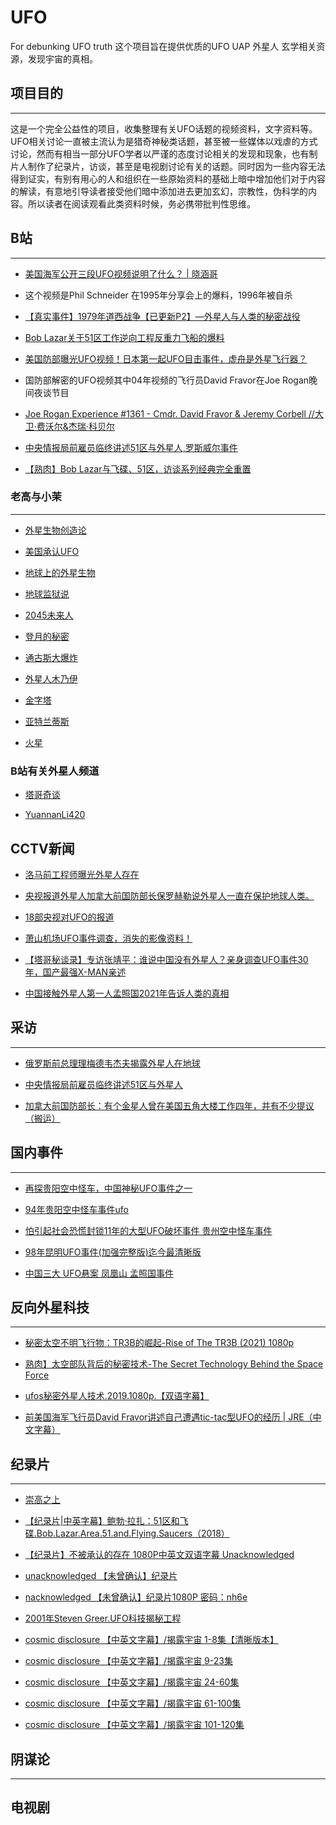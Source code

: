 # UFO
For debunking UFO truth
这个项目旨在提供优质的UFO UAP 外星人 玄学相关资源，发现宇宙的真相。


## 项目目的
---
这是一个完全公益性的项目，收集整理有关UFO话题的视频资料，文字资料等。UFO相关讨论一直被主流认为是猎奇神秘类话题，甚至被一些媒体以戏虐的方式讨论，然而有相当一部分UFO学者以严谨的态度讨论相关的发现和现象，也有制片人制作了纪录片，访谈，甚至是电视剧讨论有关的话题。同时因为一些内容无法得到证实，有别有用心的人和组织在一些原始资料的基础上暗中增加他们对于内容的解读，有意地引导读者接受他们暗中添加进去更加玄幻，宗教性，伪科学的内容。所以读者在阅读观看此类资料时候，务必携带批判性思维。

## B站
---

- [美国海军公开三段UFO视频说明了什么？ | 晓涵哥](https://www.bilibili.com/video/BV18J411379y)

- 这个视频是Phil Schneider 在1995年分享会上的爆料，1996年被自杀

- [【真实事件】1979年道西战争【已更新P2】—外星人与人类的秘密战役](https://www.bilibili.com/video/av17337731)

- [Bob Lazar关于51区工作逆向工程反重力飞船的爆料](https://www.bilibili.com/video/BV1RW411b7a5)

- [美国防部曝光UFO视频！日本第一起UFO目击事件，虚舟是外星飞行器？](https://www.bilibili.com/video/BV1Fa4y1v7EH)

- 国防部解密的UFO视频其中04年视频的飞行员David Fravor在Joe Rogan晚间夜谈节目

- [Joe Rogan Experience #1361 - Cmdr. David Fravor & Jeremy Corbell //大卫·费沃尔&杰瑞·科贝尔](https://www.bilibili.com/video/BV1yK41157Vk)

- [中央情报局前雇员临终讲述51区与外星人,罗斯威尔事件](https://www.bilibili.com/video/BV1iJ411R74x)

- [【熟肉】Bob Lazar与飞碟、51区，访谈系列经典完全重置](https://www.bilibili.com/video/BV1ER4y1u7zK)


### 老高与小茉
---
- [外星生物创造论](https://www.bilibili.com/video/BV1uU4y1d75B?p=12)

- [美国承认UFO](https://www.bilibili.com/video/BV1uU4y1d75B?p=45)

- [地球上的外星生物](https://www.bilibili.com/video/BV1uU4y1d75B?p=65)

- [地球监狱说](https://www.bilibili.com/video/BV1uU4y1d75B?p=114)

- [2045未来人](https://www.bilibili.com/video/BV1uU4y1d75B?p=123)

- [登月的秘密](https://www.bilibili.com/video/BV1uU4y1d75B?p=140)

- [通古斯大爆炸](https://www.bilibili.com/video/BV1uU4y1d75B?p=172)

- [外星人木乃伊](https://www.bilibili.com/video/BV1uU4y1d75B?p=174)

- [金字塔](https://www.bilibili.com/video/BV1uU4y1d75B?p=188)

- [亚特兰蒂斯](https://www.bilibili.com/video/BV1iM4y157yG)

- [火星](https://www.bilibili.com/video/BV1hM4y1T7bg/)

### B站有关外星人频道

- [塔哥奇谈](https://space.bilibili.com/647063772)

- [YuannanLi420](https://space.bilibili.com/475747316)


## CCTV新闻

- [洛马前工程师曝光外星人存在](https://www.bilibili.com/video/BV1tV411j7ou/)

- [央视报道外星人加拿大前国防部长保罗赫勒说外星人一直在保护地球人类。](https://www.bilibili.com/video/BV1CE41147PA)

- [18部央视对UFO的报道](https://www.bilibili.com/video/BV1yE411G7eF/)

- [萧山机场UFO事件调查，消失的影像资料！](https://www.bilibili.com/video/BV1T54y1L7pd)

- [【塔哥秘谈录】专访张靖平：谁说中国没有外星人？亲身调查UFO事件30年，国产最强X-MAN亲述](https://www.bilibili.com/video/BV1i64y1b74Y)

- [中国接触外星人第一人孟照国2021年告诉人类的真相](https://www.bilibili.com/video/BV1yf4y137eF/)


## 采访
---
- [俄罗斯前总理理梅德韦杰夫揭露外星人在地球](https://www.bilibili.com/video/BV1kE411A7z9)

- [中央情报局前雇员临终讲述51区与外星人](https://www.bilibili.com/video/BV1iJ411R74x/)

- [加拿大前国防部长：有个金星人曾在美国五角大楼工作四年，并有不少提议（搬运）](https://www.bilibili.com/video/BV1kR4y1H7Mj/)

## 国内事件
---
- [再探贵阳空中怪车，中国神秘UFO事件之一](https://www.bilibili.com/video/BV1Yi4y1P7h9)

- [94年贵阳空中怪车事件ufo](https://www.bilibili.com/video/BV1xK4y1D7kL)

- [怕引起社会恐慌封锁11年的大型UFO破坏事件 贵州空中怪车事件](https://www.bilibili.com/video/BV1UA4117775/)

- [98年昆明UFO事件(加强完整版)迄今最清晰版](https://www.bilibili.com/video/BV1cU4y187Ec)

- [中国三大 UFO悬案 凤凰山 孟照国事件](https://www.bilibili.com/video/BV1av411N7FA/)

## 反向外星科技
---
- [秘密太空不明飞行物：TR3B的崛起-Rise of The TR3B (2021) 1080p](https://www.bilibili.com/video/BV173411h7sK)

- [熟肉】太空部队背后的秘密技术-The Secret Technology Behind the Space Force](https://www.bilibili.com/video/BV1mK4y1Q7U9)

- [ufos秘密外星人技术.2019.1080p.【双语字幕】](https://www.bilibili.com/video/BV1kE411M75e/)

- [前美国海军飞行员David Fravor讲述自己遭遇tic-tac型UFO的经历 | JRE（中文字幕）](https://www.bilibili.com/video/BV1dJ411r7vR)


## 纪录片
---
- [崇高之上](https://www.bilibili.com/video/BV1mA411H7kC)

- [【纪录片|中英字幕】鲍勃·拉扎：51区和飞碟.Bob.Lazar.Area.51.and.Flying.Saucers（2018）](https://www.bilibili.com/video/BV1T4411g7gm)

- [【纪录片】不被承认的存在 1080P中英文双语字幕 Unacknowledged](https://www.bilibili.com/video/BV1Gf4y18718)

- [unacknowledged 【未曾确认】纪录片](http://pan.baidu.com/s/1c1UKxR6)

- [nacknowledged 【未曾确认】纪录片1080P 密码：nh6e](https://pan.baidu.com/s/1NtvhCOXCUFVG-FgTcghjHA)

- [2001年Steven Greer.UFO科技揭秘工程](https://www.bilibili.com/video/BV1DE411q7mr)

- [cosmic disclosure 【中英文字幕】/揭露宇宙 1-8集【清晰版本】](https://www.bilibili.com/video/BV1uW411G7fZ)

- [cosmic disclosure 【中英文字幕】/揭露宇宙 9-23集](https://www.bilibili.com/video/BV1cW411G796)

- [cosmic disclosure 【中英文字幕】/揭露宇宙 24-60集](https://www.bilibili.com/video/BV1gW411G7su)

- [cosmic disclosure 【中英文字幕】/揭露宇宙 61-100集](https://www.bilibili.com/video/BV1ms411n7nU)

- [cosmic disclosure 【中英文字幕】/揭露宇宙 101-120集](https://www.bilibili.com/video/BV1UW411r7Ad)

## 阴谋论
---

## 电视剧
